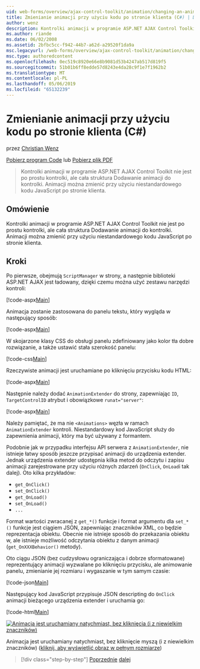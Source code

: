 ```yaml
---
uid: web-forms/overview/ajax-control-toolkit/animation/changing-an-animation-using-client-side-code-cs
title: Zmienianie animacji przy użyciu kodu po stronie klienta (C#) | Dokumentacja firmy Microsoft
author: wenz
description: Kontrolki animacji w programie ASP.NET AJAX Control Toolkit nie jest po prostu kontrolki, ale cała struktura Dodawanie animacji do kontrolki. Animacji można również...
ms.author: riande
ms.date: 06/02/2008
ms.assetid: 2bfbc5cc-f942-44b7-a62d-a29520f1da9a
msc.legacyurl: /web-forms/overview/ajax-control-toolkit/animation/changing-an-animation-using-client-side-code-cs
msc.type: authoredcontent
ms.openlocfilehash: 0ec519c8920e66e8b9081d53b4247ab517d819f5
ms.sourcegitcommit: 51b01b6ff8edde57d8243e4da28c9f1e7f1962b2
ms.translationtype: MT
ms.contentlocale: pl-PL
ms.lasthandoff: 05/06/2019
ms.locfileid: "65132239"
---
```

# <a name="changing-an-animation-using-client-side-code-c"></a>Zmienianie animacji przy użyciu kodu po stronie klienta (C#)

przez [Christian Wenz](https://github.com/wenz)

[Pobierz program Code](http://download.microsoft.com/download/f/9/a/f9a26acd-8df4-4484-8a18-199e4598f411/Animation11.cs.zip) lub [Pobierz plik PDF](http://download.microsoft.com/download/6/7/1/6718d452-ff89-4d3f-a90e-c74ec2d636a3/animation11CS.pdf)

> Kontrolki animacji w programie ASP.NET AJAX Control Toolkit nie jest po prostu kontrolki, ale cała struktura Dodawanie animacji do kontrolki. Animacji można zmienić przy użyciu niestandardowego kodu JavaScript po stronie klienta.

## <a name="overview"></a>Omówienie

Kontrolki animacji w programie ASP.NET AJAX Control Toolkit nie jest po prostu kontrolki, ale cała struktura Dodawanie animacji do kontrolki. Animacji można zmienić przy użyciu niestandardowego kodu JavaScript po stronie klienta.

## <a name="steps"></a>Kroki

Po pierwsze, obejmują `ScriptManager` w strony, a następnie biblioteki ASP.NET AJAX jest ładowany, dzięki czemu można użyć zestawu narzędzi kontroli:

[!code-aspx[Main](changing-an-animation-using-client-side-code-cs/samples/sample1.aspx)]

Animacja zostanie zastosowana do panelu tekstu, który wygląda w następujący sposób:

[!code-aspx[Main](changing-an-animation-using-client-side-code-cs/samples/sample2.aspx)]

W skojarzone klasy CSS do obsługi panelu zdefiniowany jako kolor tła dobre rozwiązanie, a także ustawić stała szerokość panelu:

[!code-css[Main](changing-an-animation-using-client-side-code-cs/samples/sample3.css)]

Rzeczywiste animacji jest uruchamiane po kliknięciu przycisku kodu HTML:

[!code-aspx[Main](changing-an-animation-using-client-side-code-cs/samples/sample4.aspx)]

Następnie należy dodać `AnimationExtender` do strony, zapewniając `ID`, `TargetControlID` atrybut i obowiązkowe `runat="server"`:

[!code-aspx[Main](changing-an-animation-using-client-side-code-cs/samples/sample5.aspx)]

Należy pamiętać, że ma nie `<Animations>` węzła w ramach `AnimationExtender` kontroli. Niestandardowy kod JavaScript służy do zapewnienia animacji, który ma być używany z formantem.

Podobnie jak w przypadku interfejsu API serwera z `AnimationExtender`, nie istnieje łatwy sposób jeszcze przypisać animacji do urządzenia extender. Jednak urządzenia extender udostępnia kilka metod do odczytu i zapisu animacji zarejestrowane przy użyciu różnych zdarzeń (`OnClick`, `OnLoad`i tak dalej). Oto kilka przykładów:

- `get_OnClick()`
- `set_OnClick()`
- `get_OnLoad()`
- `set_OnLoad()`
- `...`

Format wartości zwracanej z `get_*()` funkcje i format argumentu dla `set_*()` funkcje jest ciągiem JSON, zapewniając znaczników XML, co będzie reprezentacja obiektu. Obecnie nie istnieje sposób do przekazania obiektu w, ale istnieje możliwość odczytania obiektu z danym animacji (`get_OnXXXBehavior()` metody).

Oto ciągu JSON (bez cudzysłowu ograniczająca i dobrze sformatowane) reprezentujący animacji wyzwalane po kliknięciu przycisku, ale animowanie panelu, zmienianie jej rozmiaru i wygaszanie w tym samym czasie:

[!code-json[Main](changing-an-animation-using-client-side-code-cs/samples/sample6.json)]

Następujący kod JavaScript przypisuje JSON descripting do `OnClick` animacji bieżącego urządzenia extender i uruchamia go:

[!code-html[Main](changing-an-animation-using-client-side-code-cs/samples/sample7.html)]

[![Animacja jest uruchamiany natychmiast, bez kliknięcia (i z niewielkim znaczników)](changing-an-animation-using-client-side-code-cs/_static/image2.png)](changing-an-animation-using-client-side-code-cs/_static/image1.png)

Animacja jest uruchamiany natychmiast, bez kliknięcie myszą (i z niewielkim znaczników) ([kliknij, aby wyświetlić obraz w pełnym rozmiarze](changing-an-animation-using-client-side-code-cs/_static/image3.png))

> [!div class="step-by-step"]
> [Poprzednie](executing-animations-using-client-side-code-cs.md)
> [dalej](animating-an-updatepanel-control-cs.md)
